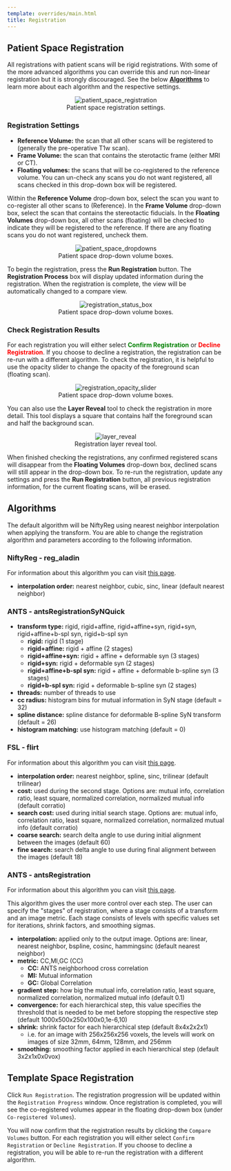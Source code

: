 ```yaml
---
template: overrides/main.html
title: Registration
---
```


## Patient Space Registration

All registrations with patient scans will be rigid registrations. With some of the more advanced algorithms you can override this and run non-linear registration but it is strongly discouraged. See the below [**Algorithms**](05_registration.html#algorithm) to learn more about each algorithm and the respective settings.

<center>
    <figure>
        <img src="img/patient_space_registration.png" alt="patient_space_registration"/>
        <figcaption>Patient space registration settings.</figcaption>
    </figure>
</center>

### Registration Settings

* **Reference Volume:** the scan that all other scans will be registered to (generally the pre-operative T1w scan).
* **Frame Volume:** the scan that contains the sterotactic frame (either MRI or CT).
* **Floating volumes:** the scans that will be co-registered to the reference volume. You can un-check any scans you do not want registered, all scans checked in this drop-down box will be registered.

Within the **Reference Volume** drop-down box, select the scan you want to co-register all other scans to (Reference). In the **Frame Volume** drop-down box, select the scan that contains the stereotactic fiducials. In the **Floating Volumes** drop-down box, all other scans (floating) will be checked to indicate they will be registered to the reference. If there are any floating scans you do not want registered, uncheck them.

<center>
    <figure>
        <img src="img/patient_space_floating_volumes.png" alt="patient_space_dropdowns"/>
        <figcaption>Patient space drop-down volume boxes.</figcaption>
    </figure>
</center>

To begin the registration, press the **Run Registration** button. The **Registration Process** box will display updated information during the registration. When the registration is complete, the view will be automatically changed to a compare view.

<center>
    <figure>
        <img src="img/registration_status_box.png" alt="registration_status_box"/>
        <figcaption>Patient space drop-down volume boxes.</figcaption>
    </figure>
</center>

### Check Registration Results

For each registration you will either select <span style="color:green">**Confirm Registration**</span> or <span style="color:red">**Decline Registration**</span>. If you choose to decline a registration, the registration can be re-run with a different algorithm. To check the registration, it is helpful to use the opacity slider to change the opacity of the foreground scan (floating scan).

<center>
    <figure>
        <img src="img/registration_compare.png" alt="registration_opacity_slider"/>
        <figcaption>Patient space drop-down volume boxes.</figcaption>
    </figure>
</center>

You can also use the **Layer Reveal** tool to check the registration in more detail. This tool displays a square that contains half the foreground scan and half the background scan.

<center>
    <figure>
        <img src="img/layer_reveal.png" alt="layer_reveal"/>
        <figcaption>Registration layer reveal tool.</figcaption>
    </figure>
</center>

When finished checking the registrations, any confirmed registered scans will disappear from the **Floating Volumes** drop-down box, declined scans will still appear in the drop-down box. To re-run the registration, update any settings and press the **Run Registration** button, all previous registration information, for the current floating scans, will be erased.

## Algorithms

The default algorithm will be NiftyReg using nearest neighbor interpolation when applying the transform. You are able to change the registration algorithm and parameters according to the following information.

### NiftyReg - reg_aladin

For information about this algorithm you can visit <a href="https://www.nitrc.org/projects/niftyreg/" target="_blank">this page</a>.

* **interpolation order:** nearest neighbor, cubic, sinc, linear (default nearest neighbor)

### ANTS - antsRegistrationSyNQuick

* **transform type:** rigid, rigid+affine, rigid+affine+syn, rigid+syn, rigid+affine+b-spl syn, rigid+b-spl syn
    - **rigid:** rigid (1 stage)
    - **rigid+affine:** rigid + affine (2 stages)
    - **rigid+affine+syn:** rigid + affine + deformable syn (3 stages)
    - **rigid+syn:** rigid + deformable syn (2 stages)
    - **rigid+affine+b-spl syn:** rigid + affine + deformable b-spline syn (3 stages)
    - **rigid+b-spl syn:** rigid + deformable b-spline syn (2 stages)
* **threads:** number of threads to use
* **cc radius:** histogram bins for mutual information in SyN stage (default = 32)
* **spline distance:** spline distance for deformable B-spline SyN transform (default = 26)
* **histogram matching:** use histogram matching (default = 0)

### FSL - flirt

For information about this algorithm you can visit <a href="https://fsl.fmrib.ox.ac.uk/fsl/fslwiki/FLIRT/UserGuide" target="_blank">this page</a>.

* **interpolation order:** nearest neighbor, spline, sinc, trilinear (default trilinear)
* **cost:** used during the second stage. Options are: mutual info, correlation ratio, least square, normalized correlation, normalized mutual info (default corratio)
* **search cost:** used during initial search stage. Options are: mutual info, correlation ratio, least square, normalized correlation, normalized mutual info (default corratio)
* **coarse search:** search delta angle to use during initial alignment between the images (default 60)
* **fine search:**  search delta angle to use during final alignment between the images (default 18)

### ANTS - antsRegistration

For information about this algorithm you can visit <a href="https://www.nitrc.org/projects/ants" target="_blank">this page</a>.

This algorithm gives the user more control over each step. The user can specify the "stages" of registration, where a stage consists of a transform and an image metric. Each stage consists of levels with specific values set for iterations, shrink factors, and smoothing sigmas.

* **interpolation:** applied only to the output image. Options are: linear, nearest neighbor, bspline, cosinc, hammingsinc  (default nearest neighbor)
* **metric:** CC,MI,GC   (CC)
    - **CC:** ANTS neighborhood cross correlation
    - **MI:** Mutual information
    - **GC:** Global Correlation
* **gradient step:** how big the mutual info, correlation ratio, least square, normalized correlation, normalized mutual info  (default 0.1)
* **convergence:** for each hierarchical step, this value specifies the threshold that is needed to be met before stopping the respective step  (default 1000x500x250x100x0,1e-6,10)
* **shrink:** shrink factor for each hierarchical step  (default 8x4x2x2x1)
    - i.e. for an image with 256x256x256 voxels, the levels will work on images of size 32mm, 64mm, 128mm, and 256mm
* **smoothing:** smoothing factor applied in each hierarchical step  (default 3x2x1x0x0vox)

## Template Space Registration

Click `Run Registration`. The registration progression will be updated within the `Registration Progress` window. Once registration is completed, you will see the co-registered volumes appear in the floating drop-down box (under `Co-registered Volumes`).

You will now confirm that the registration results by clicking the `Compare Volumes` button. For each registration you will either select `Confirm Registration` or `Decline Registration`. If you choose to decline a registration, you will be able to re-run the registration with a different algorithm.


<br>
<br>
<br>